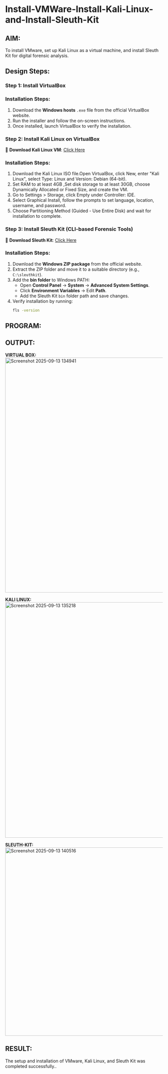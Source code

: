 # Install-VMWare-Install-Kali-Linux-and-Install-Sleuth-Kit
## AIM:

To install VMware, set up Kali Linux as a virtual machine, and install Sleuth Kit for digital forensic analysis.

## **Design Steps:**

### **Step 1: Install  VirtualBox**

### **Installation Steps:**
1. Download the **Windows hosts** `.exe` file from the official VirtualBox website.  
2. Run the installer and follow the on-screen instructions.  
3. Once installed, launch VirtualBox to verify the installation.


### **Step 2: Install Kali Linux on VirtualBox**
🔗 **Download Kali Linux VM**: [Click Here](https://www.kali.org/get-kali/#kali-virtual-machines)  

### **Installation Steps:**
1. Download the Kali Linux ISO file.Open VirtualBox, click New, enter "Kali Linux", select Type: Linux and Version: Debian (64-bit).  
2. Set RAM to at least 4GB ,Set disk storage to at least 30GB, choose Dynamically Allocated or Fixed Size, and create the VM. 
3. Go to Settings > Storage, click Empty under Controller: IDE. 
4. Select Graphical Install, follow the prompts to set language, location, username, and password.
5. Choose Partitioning Method (Guided - Use Entire Disk) and wait for installation to complete.


### **Step 3: Install Sleuth Kit (CLI-based Forensic Tools)**
🔗 **Download Sleuth Kit**: [Click Here](https://sleuthkit.org/download.php)  

### **Installation Steps:**
1. Download the **Windows ZIP package** from the official website.  
2. Extract the ZIP folder and move it to a suitable directory (e.g., `C:\sleuthkit`).  
3. Add the **bin folder** to Windows PATH:
   - Open **Control Panel** → **System** → **Advanced System Settings**.  
   - Click **Environment Variables** → Edit **Path**.  
   - Add the Sleuth Kit `bin` folder path and save changes.  
4. Verify installation by running:
   ```sh
   fls -version

## PROGRAM:

## OUTPUT:
**VIRTUAL BOX:**
<img width="871" height="751" alt="Screenshot 2025-09-13 134941" src="https://github.com/user-attachments/assets/5aea597e-3341-4a3f-a751-8527a7e6e019" />

**KALI LINUX:**
<img width="1259" height="753" alt="Screenshot 2025-09-13 135218" src="https://github.com/user-attachments/assets/0c2ca7fe-541d-45fe-b5e3-6dca34a524d0" />


**SLEUTH-KIT:**
<img width="1180" height="602" alt="Screenshot 2025-09-13 140516" src="https://github.com/user-attachments/assets/679393ad-a2c2-499f-93fb-7e3f7e12a54c" />



## RESULT:
The setup and installation of VMware, Kali Linux, and Sleuth Kit was completed successfully..
